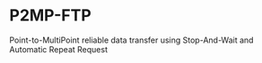 # P2MP-FTP
Point-to-MultiPoint reliable data transfer using Stop-And-Wait and Automatic Repeat Request
